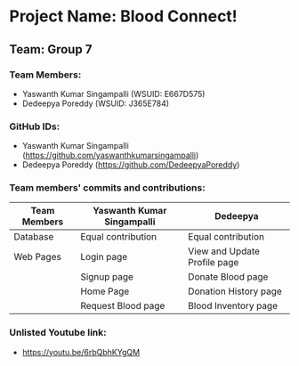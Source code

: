# Project Name: Blood Connect!

## Team: Group 7

### Team Members:
- Yaswanth Kumar Singampalli (WSUID: E667D575)
- Dedeepya Poreddy (WSUID: J365E784)

### GitHub IDs:
- Yaswanth Kumar Singampalli (https://github.com/yaswanthkumarsingampalli)
- Dedeepya Poreddy (https://github.com/DedeepyaPoreddy)  

### Team members' commits and contributions:

| Team Members               | Yaswanth Kumar Singampalli | Dedeepya                  |
|----------------------------|-----------------------------|---------------------------|
| Database                   | Equal contribution         | Equal contribution        |
| Web Pages                  | Login page                 | View and Update Profile page |
|                            | Signup page                | Donate Blood page         |
|                            | Home Page                  | Donation History page     |
|                            | Request Blood page         | Blood Inventory page      |

### Unlisted Youtube link:
- https://youtu.be/6rbQbhKYgQM
